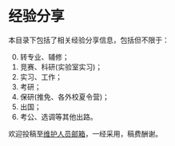 # 经验分享

本目录下包括了相关经验分享信息，包括但不限于：

0. 转专业、辅修；
1. 竞赛、科研(实验室实习)；
2. 实习、工作；
3. 考研；
4. 保研(推免、各外校夏令营)；
5. 出国；
6. 考公、选调等其他出路。

欢迎投稿至[维护人员邮箱](mailto:emanual20@foxmail.com)，一经采用，稿费酬谢。